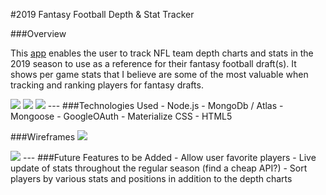 #2019 Fantasy Football Depth & Stat Tracker

###Overview

This [app](https://fantasy-football-stat-tracker.herokuapp.com) enables the user to track NFL team depth charts and stats in the 2019 season to use as a reference for their fantasy football draft(s). It shows per game stats that I believe are some of the most valuable when tracking and ranking players for fantasy drafts.

<img src="https://i.imgur.com/y5bST0P.png">

<img src="https://i.imgur.com/903PF0l.png">

<img src="https://i.imgur.com/dj0OGNE.png">
---
###Technologies Used
- Node.js
- MongoDb / Atlas
- Mongoose
- GoogleOAuth
- Materialize CSS
- HTML5

###Wireframes
<img src="https://i.imgur.com/jCB9D88.png">

<img src="https://i.imgur.com/8ebyGkF.png">
---
###Future Features to be Added
- Allow user favorite players
- Live update of stats throughout the regular season (find a cheap API?)
- Sort players by various stats and positions in addition to the depth charts
